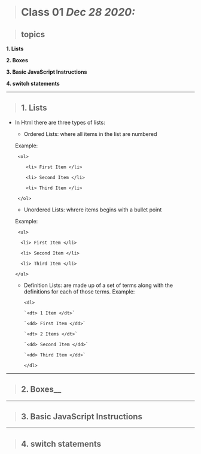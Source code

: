 > # Class 01 *Dec 28 2020:*

> ## topics

__1. Lists__ 

__2. Boxes__ 

__3. Basic JavaScript Instructions__

__4. switch statements__

---

> ## 1. Lists

- In Html there are three types of lists:

  * Ordered Lists: where all items in the list are numbered
  
  Example: 
  
    ` <ol>`
    
    `    <li> First Item </li>` 
       
    `    <li> Second Item </li>` 
       
    `    <li> Third Item </li>` 
        
    ` </ol>` 
    
  
  * Unordered Lists: whrere items begins with a bullet point
  
   Example: 
    
    ` <ul>`
    
     `  <li> First Item </li>`
     
     `  <li> Second Item </li>`
     
     `  <li> Third Item </li>`
     
    ` </ul> `
   
      
      
  
  * Definition Lists: are made up of a set of terms along with the definitions for each of those terms.
   Example:
   
      `<dl>`
      
        `<dt> 1 Item </dt>`
        
        `<dd> First Item </dd>`
        
        `<dt> 2 Items </dt>`
        
        `<dd> Second Item </dd>`
        
        `<dd> Third Item </dd>`
        
      `</dl>`


---

> ## 2. Boxes__

---

> ## 3. Basic JavaScript Instructions

---

> ## 4. switch statements







